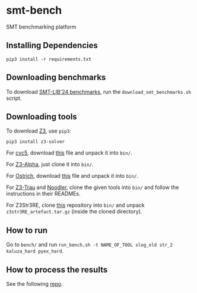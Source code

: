 # smt-bench
SMT benchmarking platform

## Installing Dependencies
```
pip3 install -r requirements.txt
```

## Downloading benchmarks
To download [SMT-LIB'24 benchmarks](https://zenodo.org/records/11061097), run the `download_smt_benchmarks.sh` script.

## Downloading tools
To download [Z3](https://github.com/Z3Prover/z3), use `pip3`:
```
pip3 install z3-solver
```
For [cvc5](https://github.com/cvc5/cvc5), download [this](https://github.com/cvc5/cvc5/releases/download/cvc5-1.2.0/cvc5-Linux-x86_64-static.zip) file and unpack it into `bin/`.

For [Z3-Alpha](https://github.com/JohnLyu2/z3alpha), just clone it into `bin/`.

For [Ostrich](https://github.com/uuverifiers/ostrich), download [this](https://github.com/uuverifiers/ostrich/releases/download/v1.4smtcomp/ostrich-2024.tar.gz) file and unpack it into `bin/`.

For [Z3-Trau](https://github.com/diepbp/z3-trau) and [Noodler](https://github.com/vhavlena/Noodler), clone the given tools into `bin/` and follow the instructions in their READMEs.

For Z3Str3RE, clone [this](https://git.zs.informatik.uni-kiel.de/mku/z3str3re_artefact) repository into `bin/` and unpack `z3str3RE_artefact.tar.gz` (inside the cloned directory).

## How to run
Go to `bench/` and run `run_bench.sh -t NAME_OF_TOOL slog_old str_2 kaluza_hard pyex_hard`.

## How to process the results
See the following [repo](https://github.com/VeriFIT/smt-string-bench-results/tree/fmjournal).
